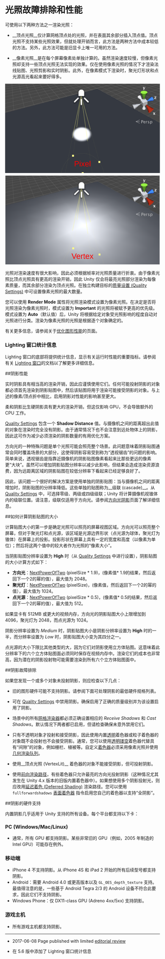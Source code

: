 # 光照故障排除和性能

可使用以下两种方法之一渲染光照：

* __顶点光照__仅计算网格顶点处的光照，并在表面其余部分插入顶点值。顶点光照不支持某些光照效果，但就处理开销而言，此方法是两种方法中成本较低的方法。另外，此方法可能是旧显卡上唯一可用的方法。

* __像素光照__是在每个屏幕像素处单独计算的。虽然渲染速度较慢，但像素光照却支持一些顶点光照无法实现的效果。仅在使用像素光照的情况下才渲染法线贴图、光照剪影和实时阴影。此外，在像素模式下渲染时，聚光灯形状和点光源高光看起来要好得多。

![聚光灯在像素模式与顶点模式下渲染的比较情况](../uploads/Main/LightPixVertComp.svg)

光照对渲染速度有很大影响，因此必须根据帧率对光照质量进行折衷。由于像素光照比顶点光照具有更高的渲染开销，因此 Unity 仅会将最亮光照部分渲染为每像素质量，而其余部分渲染为顶点光照。在独立构建目标的[质量设置 (Quality Settings)](class-QualitySettings.html) 中可设置像素光照的最大数量。

您可以使用 __Render Mode__ 属性将光照渲染模式设置为像素光照。在决定是否将光照渲染为像素光照时，模式设置为 __Important__ 的光照将被赋予更高的优先级。模式设置为 __Auto__（默认值）后，Unity 将根据给定对象受光照影响的程度自动对光照进行分类。渲染为像素光照的光照是根据逐个对象确定的。

有关更多信息，请参阅关于[优化图形性能](OptimizingGraphicsPerformance.html)的页面。

### Lighting 窗口统计信息

Lighting 窗口的底部将提供统计信息，显示有关运行时性能的重要指标。请参阅有关 [Lighting 窗口](GlobalIllumination.html)的文档以了解更多详细信息。


##阴影性能

实时阴影具有相当高的渲染开销，因此应谨慎使用它们。任何可能投射阴影的对象都必须首先渲染到阴影贴图中，然后该贴图将用于渲染可能接受阴影的对象。与上述的像素/顶点折中相比，启用阴影对性能的影响甚至更大。

柔和阴影比生硬阴影具有更大的渲染开销，但这仅影响 GPU，不会导致额外的 CPU 工作。

[Quality Settings](class-QualitySettings.html) 包含一个 __Shadow Distance__ 值。与摄像机之间的距离超出此值的对象在渲染时完全没有阴影。由于通常情况下也不会注意到远处物体上的阴影，因此这可作为减少必须渲染的阴影数量的有用优化方案。

方向光的一种特殊问题是单个光照可能会照亮整个场景。此问题意味着阴影贴图通常会同时覆盖场景的大部分，这使得阴影容易受到称为“透视锯齿”的问题的影响。简单来说，透视锯齿是指靠近摄像机的阴影贴图像素看起来比那些更远的像素更“大块”。虽然可以增加阴影贴图分辨率以减少此影响，但结果会造成渲染资源浪费，因为远距离区域的阴影贴图在较低分辨率下看起来已经足够良好了。

因此，该问题一个很好的解决方案是使用单独的阴影贴图：当与摄像机之间的距离增加时，阴影贴图的分辨率降低。这些单独的贴图称为__级联 (cascade)__。从 [Quality Settings](class-QualitySettings.html) 中，可选择零级、两级或四级级联；Unity 将计算摄像机视锥体内的级联位置。请注意，级联仅适用于方向光。请参阅[方向光阴影](DirLightShadows.html)页面了解详细信息。


##如何计算阴影贴图的大小

计算贴图大小的第一步是确定光照可以照亮的屏幕视图区域。方向光可以照亮整个屏幕，但对于聚光灯和点光源，该区域是光源边界形状（点光源为球体，聚光灯为锥体）在屏幕上的投影。投影形状在屏幕上具有一定的宽度和高度（以像素为单位）；然后将这两个值中的较大者作为光照的“像素大小”。

当阴影贴图分辨率设置为 __High__ 时（从 [Quality Settings](class-QualitySettings.html) 中进行设置），阴影贴图的大小计算方式如下：

* **方向光**：[NextPowerOfTwo](../ScriptReference/Mathf.NextPowerOfTwo.html) (pixelSize * 1.9)，(像素值* 1.9的结果，然后返回下一个2的幂的值），最大值为 2048。
* **聚光灯**：[NextPowerOfTwo](../ScriptReference/Mathf.NextPowerOfTwo.html) (pixelSize)，(像素值，然后返回下一个2的幂的值），最大值为 1024。
* **点光源**：[NextPowerOfTwo](../ScriptReference/Mathf.NextPowerOfTwo.html) (pixelSize * 0.5)，(像素值* 0.5的结果，然后返回下一个2的幂的值），最大值为 512。

如果显卡有 512MB 或更大的视频内存，方向光的阴影贴图大小上限增加到 4096，聚光灯为 2048，而点光源为 1024。

阴影分辨率设置为 _Medium_ 时，阴影贴图大小是阴影分辨率设置为 __High__ 时的一半，而分辨率设置为 _Low_ 时，阴影贴图大小变为其四分之一。

点光源的大小下限比其他类型的大，因为它们对阴影使用立方体贴图。这意味着此分辨率下的六个立方体贴图面必须同时保存在视频内存中。渲染它们的成本也非常高，因为潜在的阴影投射物可能需要渲染到所有六个立方体贴图面中。


##阴影故障排除

如果您发现一个或多个对象未投射阴影，则应检查以下几点：

* 旧的图形硬件可能不支持阴影。请参阅下面可处理阴影的最低硬件规格列表。

* 可在 [Quality Settings](class-QualitySettings.html) 中禁用阴影。确保启用了正确的质量级别并为该设置启用了阴影。

* 场景中的所有[网格渲染器](class-MeshRenderer.html)都必须正确设置相应的 _Receive Shadows_ 和 _Cast Shadows_。默认情况下两者都已启用，但请检查确保未意外禁用它们。

* 只有不透明对象才投射和接受阴影，因此使用内置[透明](shader-TransparentFamily.html)着色器或粒子着色器的对象既不会投射也不会接受阴影。通常，您可以使用[透明镂空](shader-TransparentCutoutFamily.html)着色器代替具有“间隙”的对象，例如栅栏、植被等。自定义[着色器](Shaders.html)必须采用像素光照并使用[几何渲染队列](SL-SubShaderTags.html)。

* 使用__顶点光照 (VertexLit)__ 着色器的对象不能接受阴影，但可投射阴影。

* 使用[前向渲染路径](RenderTech-ForwardRendering.html)，有些着色器只允许最亮的方向光投射阴影（这种情况尤其发生在 Unity 4.x 版本的旧版内置着色器中）。如果想使用多个阴影投射光，则应改用[延迟着色 (Deferred Shading)](RenderTech-DeferredShading.html) 渲染路径。您可以使用 `fullforwardshadows` [表面着色器](SL-SurfaceShaders.html) 指令启用您自己的着色器以支持“全阴影”。


##阴影的硬件支持

内置阴影几乎适用于 Unity 支持的所有设备。每个平台都支持以下卡：

### PC (Windows/Mac/Linux)

* 通常，所有 GPU 都支持阴影。某些非常旧的 GPU（例如，2005 年制造的 Intel GPU）可能存在例外。

### 移动端
* iPhone 4 不支持阴影。从 iPhone 4S 和 iPad 2 开始的所有后续型号都支持阴影。
* Android：需要 Android 4.0 或更高版本以及 `GL_OES_depth_texture` 支持。最值得注意的是，一些基于 Android Tegra 2/3 的 Android 设备不符合此要求，因此它们不支持阴影。
* Windows Phone：仅 DX11-class GPU (Adreno 4xx/5xx) 支持阴影。

### 游戏主机
* 所有游戏主机都支持阴影。

---

* <span class="page-edit"> 2017-06-08  Page published with limited [editorial review](DocumentationEditorialReview.html)
</span>

* <span class="page-history">在 5.6 版中添加了 Lighting 窗口统计信息</span>
